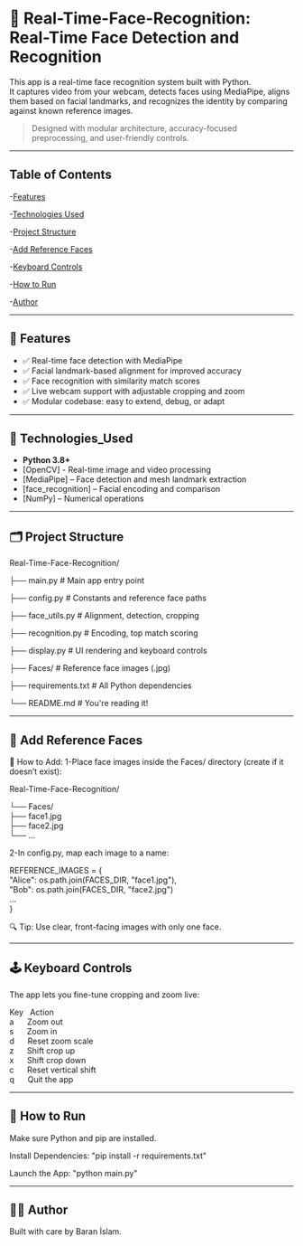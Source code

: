 # 🎯 Real-Time-Face-Recognition: Real-Time Face Detection and Recognition

This app is a real-time face recognition system built with Python.  
It captures video from your webcam, detects faces using MediaPipe, aligns them based on facial landmarks, and recognizes the identity by comparing against known reference images.

> Designed with modular architecture, accuracy-focused preprocessing, and user-friendly controls.

---

## Table of Contents
-[Features](#-features)  

-[Technologies Used](#-technologies-used) 

-[Project Structure](#️-project-structure) 

-[Add Reference Faces](#-add-reference-faces)

-[Keyboard Controls](#️-keyboard-controls)  

-[How to Run](#-how-to-run) 

-[Author](#-author)

---

## 🚀 Features

- ✅ Real-time face detection with MediaPipe
- ✅ Facial landmark-based alignment for improved accuracy
- ✅ Face recognition with similarity match scores
- ✅ Live webcam support with adjustable cropping and zoom
- ✅ Modular codebase: easy to extend, debug, or adapt

---

## 🧠 Technologies_Used

- **Python 3.8+**
- [OpenCV] - Real-time image and video processing  
- [MediaPipe] – Face detection and mesh landmark extraction  
- [face_recognition] – Facial encoding and comparison  
- [NumPy] – Numerical operations

---

## 🗂️ Project Structure

Real-Time-Face-Recognition/

├── main.py # Main app entry point

├── config.py # Constants and reference face paths

├── face_utils.py # Alignment, detection, cropping

├── recognition.py # Encoding, top match scoring

├── display.py # UI rendering and keyboard controls

├── Faces/ # Reference face images (.jpg)

├── requirements.txt # All Python dependencies

└── README.md # You're reading it!

---

## 📸 Add Reference Faces

🧷 How to Add:
1-Place face images inside the Faces/ directory (create if it doesn’t exist):

Real-Time-Face-Recognition/

└── Faces/        
    ├── face1.jpg        
    ├── face2.jpg    
    └── ...       

2-In config.py, map each image to a name:

REFERENCE_IMAGES = {    
    "Alice": os.path.join(FACES_DIR, "face1.jpg"),    
    "Bob": os.path.join(FACES_DIR, "face2.jpg")    
    ...    
}

🔍 Tip: Use clear, front-facing images with only one face. 

---

## 🕹️ Keyboard Controls

The app lets you fine-tune cropping and zoom live:

Key	&nbsp;&nbsp;Action    
a	&nbsp;&nbsp;&nbsp;&nbsp;&nbsp;Zoom out    
s	&nbsp;&nbsp;&nbsp;&nbsp;&nbsp;Zoom in    
d	&nbsp;&nbsp;&nbsp;&nbsp;&nbsp;Reset zoom scale    
z	&nbsp;&nbsp;&nbsp;&nbsp;&nbsp;Shift crop up    
x	&nbsp;&nbsp;&nbsp;&nbsp;&nbsp;Shift crop down    
c	&nbsp;&nbsp;&nbsp;&nbsp;&nbsp;Reset vertical shift    
q	&nbsp;&nbsp;&nbsp;&nbsp;&nbsp;Quit the app

---

## 🧪 How to Run

Make sure Python and pip are installed.

Install Dependencies: "pip install -r requirements.txt"

Launch the App: "python main.py"

---

## 🙋‍♂️ Author
Built with care by Baran İslam.


